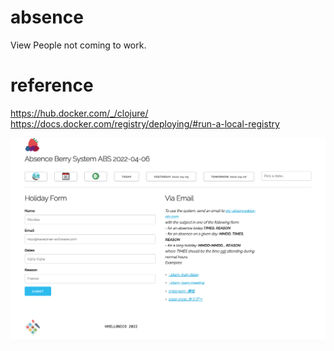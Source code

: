 # absence

View People not coming to work.

# reference

https://hub.docker.com/_/clojure/
https://docs.docker.com/registry/deploying/#run-a-local-registry

![](./screenshot.png)